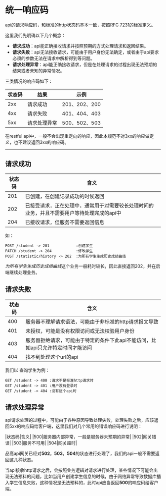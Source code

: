 # 统一响应码 

api的请求响应码，和标准的http状态码基本一致，按照[RFC 7231](https://tools.ietf.org/html/rfc7231#page-47)的标准定义。

这里我们先明确以下几个概念：

* **请求成功**：api能正确接收请求并按照预期的方式处理请求和返回结果。
* **请求失败**：api无法接收请求，可能由于用户身份无法确定，或者由于api要求必须的参数无法在请求中解析得到等问题。
* **请求处理异常**：api能正确接收请求，但是在处理请求的过程出现无法预期的结果或者未知的异常情况。

三类情况的响应码如下：

|状态码|结果|示例|
|----|----|----|
|2xx|请求成功|201、202、200|
|4xx|请求失败|401、404、403|
|5xx|请求处理异常|500、502、503|

在restful api中，一般不会出现重定向的响应，因此本规范不对3xx的响应做定义，也不建议返回3xx的响应码。

---

## 请求成功

|状态码|含义|
|----|----|
|201|已创建，在创建记录成功的时候返回|
|202|已接受请求，正在处理中，通常用于对需要较长处理时间的业务，并且不需要用户等待处理完成的api中|
|204|已接收请求，但服务不需要返回信息|

如：

```
POST /student -> 201            :创建学生
PATCH /student -> 204           :修改学生 
POST /statistic/history -> 202  :为所有学生生成历史成绩曲线
```

*为所有学生生成历史成绩曲线*这个业务一般耗时较长，因此直接返回202，并在后端继续处理业务。

## 请求失败

|状态码|含义|
|----|----|
|400|服务器不理解请求语法，可能由于非标准的http请求报文导致|
|401|未授权，可能是没有权限访问或无法校验用户身份|
|403|服务器拒绝请求，可能由于特定的条件下此api不能访问，比如api只允许特定时间才能访问|
|404|找不到处理这个url的api|

我们以 查询学生为例：

```
GET /student -> 400 :请求不是标准http请求时
GET /student -> 401 :用户没有登录时
GET /student -> 404 :没有这个api时
```

## 请求处理异常

api请求处理的过程中，可能由于各种原因导致处理失败，处理失败之后，应该返回5xx的响应码给客户端，这里我们对几个常用的错误响应码进行说明：

|状态码|含义|
|500|服务器内部异常，一般是服务器未预期的异常|
|502|网关错误|
|503|服务不可用|
|504|网关超时|

品高api网关已经对**502**，**503**，**504**的状态进行处理了，我们的api一般不需要返回这几种状态。

当api接收http请求之后，会按照业务逻辑对请求进行处理，某些情况下可能会出现无法预料的问题，比如当用户创建学生信息的时候，由于网络异常导致数据库插入学生信息失败，这种情况是无法预料的，此时api应当返回**500**的响应码给客户端。